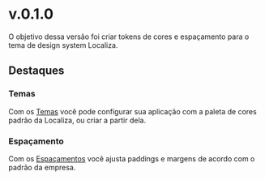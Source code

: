 # v.0.1.0

O objetivo dessa versão foi criar tokens de cores e espaçamento para o tema de design system Localiza.

## Destaques

### Temas

Com os [Temas](../features/themes.md) você pode configurar sua aplicação com a paleta de cores padrão da Localiza, ou criar a partir dela.

### Espaçamento

Com os [Espaçamentos](../features/spacing.md) você ajusta paddings e margens de acordo com o padrão da empresa.